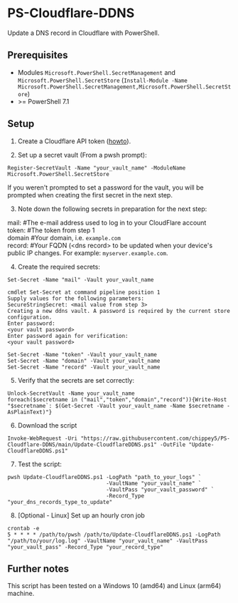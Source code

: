 # PS-Cloudflare-DDNS

Update a DNS record in Cloudflare with PowerShell.

## Prerequisites
* Modules `Microsoft.PowerShell.SecretManagement` and `Microsoft.PowerShell.SecretStore` (`Install-Module -Name Microsoft.PowerShell.SecretManagement,Microsoft.PowerShell.SecretStore`)
* \>= PowerShell 7.1


## Setup
1. Create a Cloudflare API token ([howto](https://adamtheautomator.com/cloudflare-dynamic-dns/#Getting_a_the_Cloudflare_API_Token)).


2. Set up a secret vault (From a pwsh prompt):

```
Register-SecretVault -Name "your_vault_name" -ModuleName Microsoft.PowerShell.SecretStore
```

If you weren't prompted to set a password for the vault, you will be prompted when creating the first secret in the next step. 

3. Note down the following secrets in preparation for the next step:


mail: #The e-mail address used to log in to your CloudFlare account  
token: #The token from step 1  
domain #Your domain, i.e. `example.com`  
record: #Your FQDN (\<dns record\> to be updated when your device's public IP changes. For example: `myserver.example.com`.



4. Create the required secrets:  

```
Set-Secret -Name "mail" -Vault your_vault_name

cmdlet Set-Secret at command pipeline position 1
Supply values for the following parameters:
SecureStringSecret: <mail value from step 3>
Creating a new ddns vault. A password is required by the current store configuration.
Enter password:
<your vault password>
Enter password again for verification:
<your vault password>

Set-Secret -Name "token" -Vault your_vault_name
Set-Secret -Name "domain" -Vault your_vault_name
Set-Secret -Name "record" -Vault your_vault_name
```


5. Verify that the secrets are set correctly:

```
Unlock-SecretVault -Name your_vault_name
foreach($secretname in ("mail","token","domain","record")){Write-Host "$secretname`: $(Get-Secret -Vault your_vault_name -Name $secretname -AsPlainText)"}
```


6. Download the script

```
Invoke-WebRequest -Uri "https://raw.githubusercontent.com/chippey5/PS-Cloudflare-DDNS/main/Update-CloudflareDDNS.ps1" -OutFile "Update-CloudflareDDNS.ps1"
```


7. Test the script:

```
pwsh Update-CloudflareDDNS.ps1 -LogPath "path_to_your_logs" `
                               -VaultName "your_vault_name" `
                               -VaultPass "your_vault_password" `
                               -Record_Type "your_dns_records_type_to_update"  
```

8. [Optional - Linux] Set up an hourly cron job

```
crontab -e
5 * * * * /path/to/pwsh /path/to/Update-CloudflareDDNS.ps1 -LogPath "/path/to/your/log.log" -VaultName "your_vault_name" -VaultPass "your_vault_pass" -Record_Type "your_record_type"
```

## Further notes
This script has been tested on a Windows 10 (amd64) and Linux (arm64) machine.
